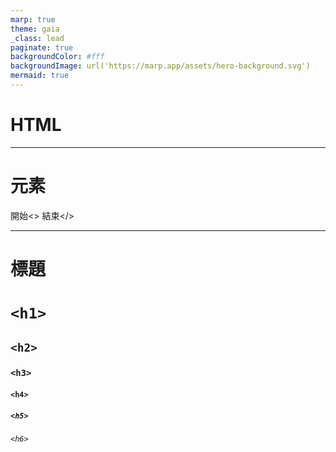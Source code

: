 ```yaml
---
marp: true
theme: gaia
_class: lead
paginate: true
backgroundColor: #fff
backgroundImage: url('https://marp.app/assets/hero-background.svg')
mermaid: true
---
```

# HTML
---

# 元素
開始<>
結束</>

---

# 標題

# `<h1>`
## `<h2>`
### `<h3>`
#### `<h4>`
##### `<h5>`
###### `<h6>`